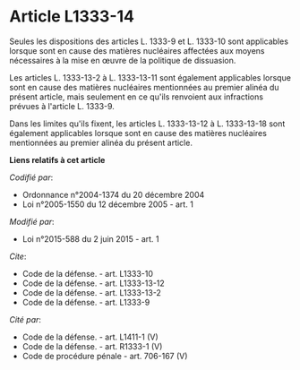 # Article L1333-14

Seules les dispositions des articles L. 1333-9 et L. 1333-10 sont applicables lorsque sont en cause des matières nucléaires
affectées aux moyens nécessaires à la mise en œuvre de la politique de dissuasion. 

Les articles L. 1333-13-2 à L. 1333-13-11 sont également applicables lorsque sont en cause des matières nucléaires
mentionnées au premier alinéa du présent article, mais seulement en ce qu'ils renvoient aux infractions prévues à l'article
L. 1333-9. 

Dans les limites qu'ils fixent, les articles L. 1333-13-12 à L. 1333-13-18 sont également applicables lorsque sont en cause
des matières nucléaires mentionnées au premier alinéa du présent article.

**Liens relatifs à cet article**

_Codifié par_:

  - Ordonnance n°2004-1374 du 20 décembre 2004
  - Loi n°2005-1550 du 12 décembre 2005 - art. 1

_Modifié par_:

  - Loi n°2015-588 du 2 juin 2015 - art. 1

_Cite_:

  - Code de la défense. - art. L1333-10
  - Code de la défense. - art. L1333-13-12
  - Code de la défense. - art. L1333-13-2
  - Code de la défense. - art. L1333-9

_Cité par_:

  - Code de la défense. - art. L1411-1 (V)
  - Code de la défense. - art. R1333-1 (V)
  - Code de procédure pénale - art. 706-167 (V)
